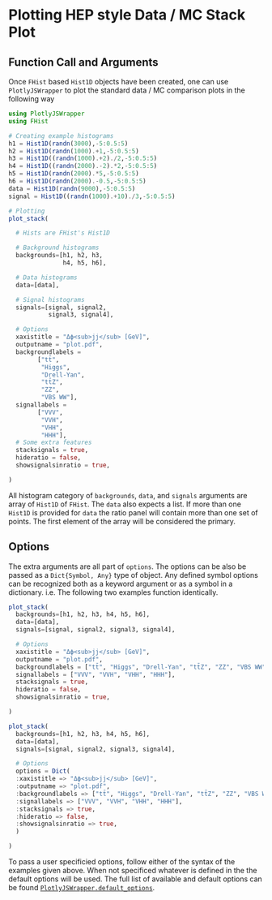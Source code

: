 # Plotting HEP style Data / MC Stack Plot

## Function Call and Arguments

Once `FHist` based `Hist1D` objects have been created, one can use `PlotlyJSWrapper` to plot the standard data / MC comparison plots in the following way

```julia
using PlotlyJSWrapper
using FHist

# Creating example histograms
h1 = Hist1D(randn(3000),-5:0.5:5)
h2 = Hist1D(randn(1000).+1,-5:0.5:5)
h3 = Hist1D((randn(1000).+2)./2,-5:0.5:5)
h4 = Hist1D((randn(2000).-2).*2,-5:0.5:5)
h5 = Hist1D(randn(2000).*5,-5:0.5:5)
h6 = Hist1D(randn(2000).-0.5,-5:0.5:5)
data = Hist1D(randn(9000),-5:0.5:5)
signal = Hist1D((randn(1000).+10)./3,-5:0.5:5)

# Plotting
plot_stack(

  # Hists are FHist's Hist1D

  # Background histograms
  backgrounds=[h1, h2, h3,
               h4, h5, h6],

  # Data histograms
  data=[data],

  # Signal histograms
  signals=[signal, signal2,
           signal3, signal4],

  # Options
  xaxistitle = "Δϕ<sub>jj</sub> [GeV]",
  outputname = "plot.pdf",
  backgroundlabels =
        ["tt̄",
         "Higgs",
         "Drell-Yan",
         "tt̄Z",
         "ZZ",
         "VBS WW"],
  signallabels =
        ["VVV",
         "VVH",
         "VHH",
         "HHH"],
  # Some extra features
  stacksignals = true,
  hideratio = false,
  showsignalsinratio = true,

)
```     

All histogram category of `backgrounds`, `data`, and `signals` arguments are array of `Hist1D` of `FHist`.
The `data` also expects a list.
If more than one `Hist1D` is provided for `data` the ratio panel will contain more than one set of points.
The first element of the array will be considered the primary.

## Options

The extra arguments are all part of `options`.
The options can be also be passed as a `Dict{Symbol, Any}` type of object.
Any defined symbol options can be recognized both as a keyword argument or as a symbol in a dictionary.
i.e. The following two examples function identically.

```julia
plot_stack(
  backgrounds=[h1, h2, h3, h4, h5, h6],
  data=[data],
  signals=[signal, signal2, signal3, signal4],

  # Options
  xaxistitle = "Δϕ<sub>jj</sub> [GeV]",
  outputname = "plot.pdf",
  backgroundlabels = ["tt̄", "Higgs", "Drell-Yan", "tt̄Z", "ZZ", "VBS WW"],
  signallabels = ["VVV", "VVH", "VHH", "HHH"],
  stacksignals = true,
  hideratio = false,
  showsignalsinratio = true,

)
```

```julia
plot_stack(
  backgrounds=[h1, h2, h3, h4, h5, h6],
  data=[data],
  signals=[signal, signal2, signal3, signal4],

  # Options
  options = Dict(
  :xaxistitle => "Δϕ<sub>jj</sub> [GeV]",
  :outputname => "plot.pdf",
  :backgroundlabels => ["tt̄", "Higgs", "Drell-Yan", "tt̄Z", "ZZ", "VBS WW"],
  :signallabels => ["VVV", "VVH", "VHH", "HHH"],
  :stacksignals => true,
  :hideratio => false,
  :showsignalsinratio => true,
  )

)
```

To pass a user specificied options, follow either of the syntax of the examples given above.
When not specificed whatever is defined in the the default options will be used.
The full list of available and default options can be found [`PlotlyJSWrapper.default_options`](@ref).
